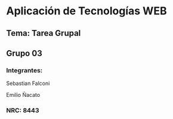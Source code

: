 # Aplicación de Tecnologías WEB
## Tema: Tarea Grupal
## Grupo 03
### Integrantes:
Sebastian Falconi

Emilio Ñacato
### NRC: 8443
